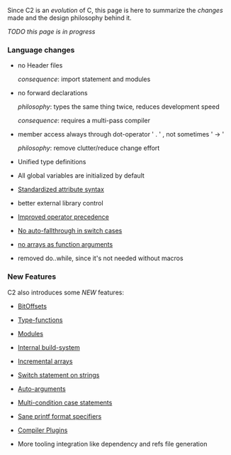 
Since C2 is an _evolution_ of C, this page is here to summarize the
_changes_ made and the design philosophy behind it.

*TODO this page is in progress*


### Language changes

* no Header files

    _consequence_: import statement and modules

* no forward declarations

    _philosophy_: types the same thing twice, reduces development speed

    _consequence_: requires a multi-pass compiler

* member access always through dot-operator ' . ' , not sometimes ' -> '

    _philosophy_: remove clutter/reduce change effort

* Unified type definitions

* All global variables are initialized by default

* [Standardized attribute syntax](../language/attributes)

* better external library control

* [Improved operator precedence](../language/operators)

* [No auto-fallthrough in switch cases](../language/switch_statement/#auto-fallthrough)

* [no arrays as function arguments](../language/functions.md)

* removed do..while, since it's not needed without macros


### New Features
C2 also introduces some *NEW* features:

* [BitOffsets](../language/bitoffsets)

* [Type-functions](../language/type_functions.md)

* [Modules](../language/modules)

* [Internal build-system](../build_system/intro)

* [Incremental arrays](../language/variables/#incremental-arrays)

* [Switch statement on strings](../language/switch_statement/#string-switch-statement)

* [Auto-arguments](../language/attributes/#auto-arguments)

* [Multi-condition case statements](../language/switch_statement/#multi-condition-case-statements)

* [Sane printf format specifiers](../language/printf_specifiers)

* [Compiler Plugins](../language/plugins.md)

* More tooling integration like dependency and refs file generation


